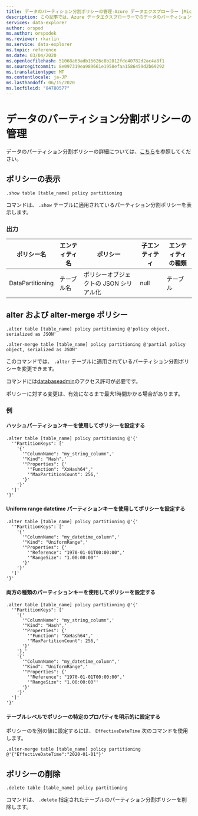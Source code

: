 ```yaml
---
title: データのパーティション分割ポリシーの管理-Azure データエクスプローラー |Microsoft Docs
description: この記事では、Azure データエクスプローラーでのデータのパーティション分割ポリシーの管理について説明します。
services: data-explorer
author: orspod
ms.author: orspodek
ms.reviewer: rkarlin
ms.service: data-explorer
ms.topic: reference
ms.date: 03/04/2020
ms.openlocfilehash: 51068a63adb16626c8b2812fde40782d2ac4a8f1
ms.sourcegitcommit: 8e097319ea989661e1958efaa1586459d2b69292
ms.translationtype: MT
ms.contentlocale: ja-JP
ms.lasthandoff: 06/15/2020
ms.locfileid: "84780577"
---
```

# <a name="data-partitioning-policy-management"></a>データのパーティション分割ポリシーの管理

データのパーティション分割ポリシーの詳細については、[こちら](../management/partitioningpolicy.md)を参照してください。

## <a name="show-policy"></a>ポリシーの表示

```kusto
.show table [table_name] policy partitioning
```

コマンドは、 `.show` テーブルに適用されているパーティション分割ポリシーを表示します。

### <a name="output"></a>出力

|ポリシー名 | エンティティ名 | ポリシー | 子エンティティ | エンティティの種類
|---|---|---|---|---
|DataPartitioning | テーブル名 | ポリシーオブジェクトの JSON シリアル化 | null | テーブル

## <a name="alter-and-alter-merge-policy"></a>alter および alter-merge ポリシー

```kusto
.alter table [table_name] policy partitioning @'policy object, serialized as JSON'

.alter-merge table [table_name] policy partitioning @'partial policy object, serialized as JSON'
```

このコマンドでは、 `.alter` テーブルに適用されているパーティション分割ポリシーを変更できます。

コマンドには[databaseadmin](access-control/role-based-authorization.md)のアクセス許可が必要です。

ポリシーに対する変更は、有効になるまで最大1時間かかる場合があります。

### <a name="examples"></a>例

#### <a name="setting-a-policy-with-a-hash-partition-key"></a>ハッシュパーティションキーを使用してポリシーを設定する

```kusto
.alter table [table_name] policy partitioning @'{'
  '"PartitionKeys": ['
    '{'
      '"ColumnName": "my_string_column",'
      '"Kind": "Hash",'
      '"Properties": {'
        '"Function": "XxHash64",'
        '"MaxPartitionCount": 256,'
      '}'
    '}'
  ']'
'}'
```

#### <a name="setting-a-policy-with-a-uniform-range-datetime-partition-key"></a>Uniform range datetime パーティションキーを使用してポリシーを設定する

```kusto
.alter table [table_name] policy partitioning @'{'
  '"PartitionKeys": ['
    '{'
      '"ColumnName": "my_datetime_column",'
      '"Kind": "UniformRange",'
      '"Properties": {'
        '"Reference": "1970-01-01T00:00:00",'
        '"RangeSize": "1.00:00:00"'
      '}'
    '}'
  ']'
'}'
```

#### <a name="setting-a-policy-with-both-kinds-of-partition-keys"></a>両方の種類のパーティションキーを使用してポリシーを設定する

```kusto
.alter table [table_name] policy partitioning @'{'
  '"PartitionKeys": ['
    '{'
      '"ColumnName": "my_string_column",'
      '"Kind": "Hash",'
      '"Properties": {'
        '"Function": "XxHash64",'
        '"MaxPartitionCount": 256,'
      '}'
    '},'
    '{'
      '"ColumnName": "my_datetime_column",'
      '"Kind": "UniformRange",'
      '"Properties": {'
        '"Reference": "1970-01-01T00:00:00",'
        '"RangeSize": "1.00:00:00"'
      '}'
    '}'
  ']'
'}'
```

#### <a name="setting-a-specific-property-of-the-policy-explicitly-at-table-level"></a>テーブルレベルでポリシーの特定のプロパティを明示的に設定する

ポリシーのを別の値に設定するには、 `EffectiveDateTime` 次のコマンドを使用します。

```kusto
.alter-merge table [table_name] policy partitioning @'{"EffectiveDateTime":"2020-01-01"}'
```

## <a name="delete-policy"></a>ポリシーの削除

```kusto
.delete table [table_name] policy partitioning
```

コマンドは、 `.delete` 指定されたテーブルのパーティション分割ポリシーを削除します。
